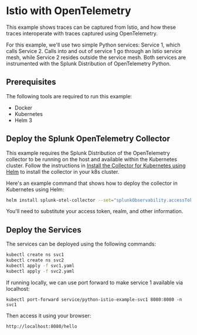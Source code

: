# Istio with OpenTelemetry 

This example shows traces can be captured from Istio, and how these traces interoperate 
with traces captured using OpenTelemetry. 

For this example, we'll use two simple Python services:  Service 1, which calls Service 2. 
Calls into and out of service 1 go through an Istio service mesh, while Service 2 
resides outside the service mesh.  Both services are instrumented with the Splunk
Distribution of OpenTelemetry Python. 

## Prerequisites

The following tools are required to run this example: 

* Docker
* Kubernetes
* Helm 3

## Deploy the Splunk OpenTelemetry Collector

This example requires the Splunk Distribution of the OpenTelemetry collector to
be running on the host and available within the Kubernetes cluster.  Follow the
instructions in [Install the Collector for Kubernetes using Helm](https://docs.splunk.com/observability/en/gdi/opentelemetry/collector-kubernetes/install-k8s.html)
to install the collector in your k8s cluster.


Here's an example command that shows how to deploy the collector in Kubernetes using Helm:

``` bash
helm install splunk-otel-collector --set="splunkObservability.accessToken=<Access Token>,clusterName=<Cluster Name>,splunkObservability.realm=<Realm>,gateway.enabled=false,splunkPlatform.endpoint=https://<HEC URL>:443/services/collector/event,splunkPlatform.token=<HEC token>,splunkPlatform.index=<Index>,splunkObservability.profilingEnabled=true,environment=<Environment Name>" splunk-otel-collector-chart/splunk-otel-collector
```

You'll need to substitute your access token, realm, and other information.

## Deploy the Services 

The services can be deployed using the following commands: 

``` bash
kubectl create ns svc1
kubectl create ns svc2
kubectl apply -f svc1.yaml
kubectl apply -f svc2.yaml
```

If running locally, we can use port forward to make service 1 available via localhost:

````
kubectl port-forward service/python-istio-example-svc1 8080:8080 -n svc1
````

Then access it using your browser: 

````
http://localhost:8080/hello
````